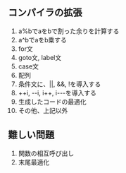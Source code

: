 ## コンパイラの拡張

1. a%bでaをbで割った余りを計算する
1. a^bでaをb乗する
1. for文
1. goto文, label文
1. case文
1. 配列
1. 条件文に、||, &&, !を導入する
1. ++i, --i, i++, i---を導入する
1. 生成したコードの最適化
1. その他、上記以外

## 難しい問題

1. 関数の相互呼び出し
1. 末尾最適化

